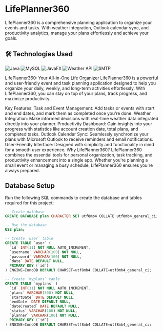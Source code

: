 # LifePlanner360
LifePlanner360 is a comprehensive planning application to organize your events and tasks. With weather integration, Outlook calendar sync, and productivity analytics, manage your plans effortlessly and achieve your goals.

## 🛠️ Technologies Used

![Java](https://img.shields.io/badge/Java-ED8B00?style=for-the-badge&logo=java&logoColor=white)
![MySQL](https://img.shields.io/badge/MySQL-005C84?style=for-the-badge&logo=mysql&logoColor=white)
![JavaFX](https://img.shields.io/badge/JavaFX-007396?style=for-the-badge&logo=openjdk&logoColor=white)
![Weather API](https://img.shields.io/badge/Weather%20API-00C6FF?style=for-the-badge&logo=icloud&logoColor=white)
![SMTP](https://img.shields.io/badge/SMTP-FF4500?style=for-the-badge&logo=gmail&logoColor=white)


LifePlanner360: Your All-in-One Life Organizer
LifePlanner360 is a powerful and user-friendly event and task planning application designed to help you organize your daily, weekly, and long-term activities effortlessly. With LifePlanner360, you can stay on top of your plans, track progress, and maximize productivity.

Key Features:
Task and Event Management: Add tasks or events with start and end dates, and mark them as completed once you're done.
Weather Integration: Make informed decisions with real-time weather data integrated directly into your planner.
Productivity Dashboard: Gain insights into your progress with statistics like account creation date, total plans, and completed tasks.
Outlook Calendar Sync: Seamlessly synchronize your plans with Microsoft Outlook to receive reminders and email notifications.
User-Friendly Interface: Designed with simplicity and functionality in mind for a smooth user experience.
Why LifePlanner360?
LifePlanner360 combines the essential tools for personal organization, task tracking, and productivity enhancement into a single app. Whether you're planning a small event or managing a busy schedule, LifePlanner360 ensures you're always prepared.


## Database Setup

Run the following SQL commands to create the database and tables required for this project:

```sql
-- Create database
CREATE DATABASE plan CHARACTER SET utf8mb4 COLLATE utf8mb4_general_ci;

-- Use the database
USE plan;

-- Create `user` table
CREATE TABLE `user` (
  `id` INT(11) NOT NULL AUTO_INCREMENT,
  `username` VARCHAR(100) NOT NULL,
  `password` VARCHAR(100) NOT NULL,
  `date` DATE DEFAULT NULL,
  PRIMARY KEY (`id`)
) ENGINE=InnoDB DEFAULT CHARSET=utf8mb4 COLLATE=utf8mb4_general_ci;

-- Create `myplans` table
CREATE TABLE `myplans` (
  `id` INT(11) NOT NULL AUTO_INCREMENT,
  `plans` VARCHAR(500) NOT NULL,
  `startDate` DATE DEFAULT NULL,
  `endDate` DATE DEFAULT NULL,
  `dateCreated` DATE DEFAULT NULL,
  `status` VARCHAR(100) NOT NULL,
  `planner` VARCHAR(100) NOT NULL,
  PRIMARY KEY (`id`)
) ENGINE=InnoDB DEFAULT CHARSET=utf8mb4 COLLATE=utf8mb4_general_ci;



